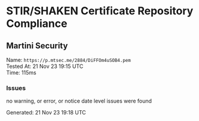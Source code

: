 # STIR/SHAKEN Certificate Repository Compliance

## Martini Security

Name: `https://p.mtsec.me/2884/DiFFOm4uSOB4.pem`\
Tested At: 21 Nov 23 19:15 UTC\
Time: 115ms

### Issues

no warning, or error, or notice date level issues were found

Generated: 21 Nov 23 19:18 UTC